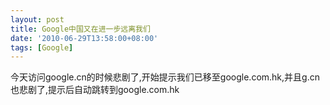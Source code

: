 ```yaml
---
layout: post
title: Google中国又在进一步远离我们
date: '2010-06-29T13:58:00+08:00'
tags: [Google]
---
```


今天访问google.cn的时候悲剧了,开始提示我们已移至google.com.hk,并且g.cn也悲剧了,提示后自动跳转到google.com.hk
